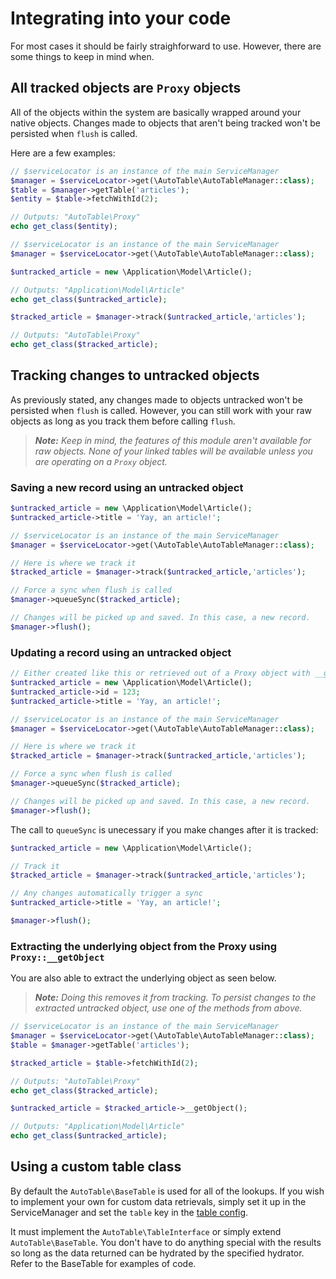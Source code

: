 # Integrating into your code

For most cases it should be fairly straighforward to use. However, there are some things to keep in mind when.

## All tracked objects are `Proxy` objects

All of the objects within the system are basically wrapped around your native objects. Changes made to objects that aren't being tracked won't be persisted when `flush` is called.

Here are a few examples:

```php
// $serviceLocator is an instance of the main ServiceManager
$manager = $serviceLocator->get(\AutoTable\AutoTableManager::class);
$table = $manager->getTable('articles');
$entity = $table->fetchWithId(2);

// Outputs: "AutoTable\Proxy"
echo get_class($entity);
```


```php
// $serviceLocator is an instance of the main ServiceManager
$manager = $serviceLocator->get(\AutoTable\AutoTableManager::class);

$untracked_article = new \Application\Model\Article();

// Outputs: "Application\Model\Article"
echo get_class($untracked_article);

$tracked_article = $manager->track($untracked_article,'articles');

// Outputs: "AutoTable\Proxy"
echo get_class($tracked_article);
```


## Tracking changes to untracked objects
As previously stated, any changes made to objects untracked won't be persisted when `flush` is called. However, you can still work with your raw objects as long as you track them before calling `flush`.

> _**Note:** Keep in mind, the features of this module aren't available for raw objects. None of your linked tables will be available unless you are operating on a `Proxy` object._

### Saving a new record using an untracked object

```php
$untracked_article = new \Application\Model\Article();
$untracked_article->title = 'Yay, an article!';

// $serviceLocator is an instance of the main ServiceManager
$manager = $serviceLocator->get(\AutoTable\AutoTableManager::class);

// Here is where we track it
$tracked_article = $manager->track($untracked_article,'articles');

// Force a sync when flush is called
$manager->queueSync($tracked_article);

// Changes will be picked up and saved. In this case, a new record.
$manager->flush();
```


### Updating a record using an untracked object

```php
// Either created like this or retrieved out of a Proxy object with __getObject()
$untracked_article = new \Application\Model\Article();
$untracked_article->id = 123;
$untracked_article->title = 'Yay, an article!';

// $serviceLocator is an instance of the main ServiceManager
$manager = $serviceLocator->get(\AutoTable\AutoTableManager::class);

// Here is where we track it
$tracked_article = $manager->track($untracked_article,'articles');

// Force a sync when flush is called
$manager->queueSync($tracked_article);

// Changes will be picked up and saved. In this case, a new record.
$manager->flush();
```

The call to `queueSync` is unecessary if you make changes after it is tracked:

```php
$untracked_article = new \Application\Model\Article();

// Track it
$tracked_article = $manager->track($untracked_article,'articles');

// Any changes automatically trigger a sync
$untracked_article->title = 'Yay, an article!';

$manager->flush();
```

### Extracting the underlying object from the Proxy using `Proxy::__getObject`

You are also able to extract the underlying object as seen below.

> _**Note:** Doing this removes it from tracking.
  To persist changes to the extracted untracked object, use one of the methods from above._

```php
// $serviceLocator is an instance of the main ServiceManager
$manager = $serviceLocator->get(\AutoTable\AutoTableManager::class);
$table = $manager->getTable('articles');

$tracked_article = $table->fetchWithId(2);

// Outputs: "AutoTable\Proxy"
echo get_class($tracked_article);

$untracked_article = $tracked_article->__getObject();

// Outputs: "Application\Model\Article"
echo get_class($untracked_article);
```

## Using a custom table class

By default the `AutoTable\BaseTable` is used for all of the lookups. If you wish to implement your own for custom data retrievals, simply set it up in the ServiceManager and set the `table` key in the [table config](/config/).

It must implement the `AutoTable\TableInterface` or simply extend `AutoTable\BaseTable`. You don't have to do anything special with the results so long as the data returned can be hydrated by the specified hydrator. Refer to the BaseTable for examples of code.